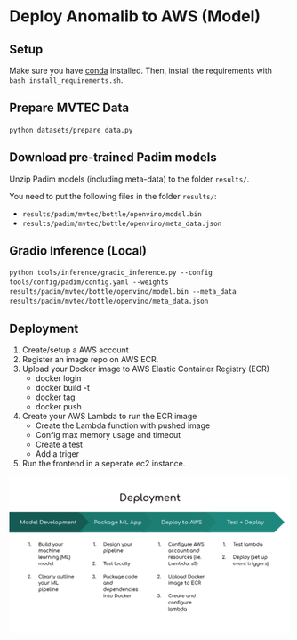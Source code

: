 # Deploy Anomalib to AWS (Model)

## Setup

Make sure you have [conda](https://docs.conda.io/en/latest/miniconda.html) installed. Then, install the requirements with `bash install_requirements.sh`.

## Prepare MVTEC Data
`python datasets/prepare_data.py`

## Download pre-trained Padim models
Unzip Padim models (including meta-data) to the folder `results/`.

You need to put the following files in the folder `results/`:
- `results/padim/mvtec/bottle/openvino/model.bin`
- `results/padim/mvtec/bottle/openvino/meta_data.json`

## Gradio Inference (Local)
`python tools/inference/gradio_inference.py --config tools/config/padim/config.yaml --weights results/padim/mvtec/bottle/openvino/model.bin --meta_data results/padim/mvtec/bottle/openvino/meta_data.json`

## Deployment

1.  Create/setup a AWS account
2.  Register an image repo on AWS ECR. 
3.  Upload your Docker image to AWS Elastic Container Registry (ECR)
    - docker login
    - docker build -t 
    - docker tag
    - docker push
4.  Create your AWS Lambda to run the ECR image
    - Create the Lambda function with pushed image
    - Config max memory usage and timeout
    - Create a test 
    - Add a triger
5. Run the frontend in a seperate ec2 instance.


![Deployment Process](images/diagram2.png)
